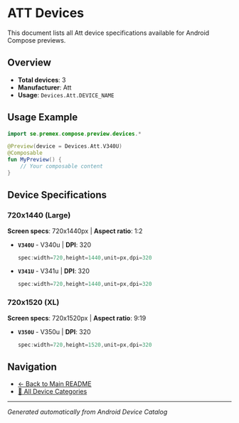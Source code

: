 # ATT Devices

This document lists all Att device specifications available for Android Compose previews.

## Overview

- **Total devices**: 3
- **Manufacturer**: Att
- **Usage**: `Devices.Att.DEVICE_NAME`

## Usage Example

```kotlin
import se.premex.compose.preview.devices.*

@Preview(device = Devices.Att.V340U)
@Composable
fun MyPreview() {
    // Your composable content
}
```

## Device Specifications

### 720x1440 (Large)

**Screen specs**: 720x1440px | **Aspect ratio**: 1:2

- **`V340U`** - V340u | **DPI**: 320
  ```kotlin
  spec:width=720,height=1440,unit=px,dpi=320
  ```

- **`V341U`** - V341u | **DPI**: 320
  ```kotlin
  spec:width=720,height=1440,unit=px,dpi=320
  ```

### 720x1520 (XL)

**Screen specs**: 720x1520px | **Aspect ratio**: 9:19

- **`V350U`** - V350u | **DPI**: 320
  ```kotlin
  spec:width=720,height=1520,unit=px,dpi=320
  ```

## Navigation

- [← Back to Main README](../../README.md)
- [📱 All Device Categories](../README.md)

---
*Generated automatically from Android Device Catalog*
